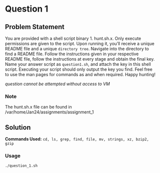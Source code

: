 # Question 1


## Problem Statement
You are provided with a shell script binary 1. hunt.sh.x. Only execute permissions are given to the script.
Upon running it, you’ll receive a unique README file and a unique `directory tree`. Navigate into the
directory to find a README file. Follow the instructions given in your respective README file, follow the
instructions at every stage and obtain the final key. Name your answer script as `question1.sh`, and
attach the key in this shell script. Executing your script should only output the key you find. Feel free
to use the man pages for commands as and when required. Happy hunting!

*question cannot be attempted without access to VM*

### Note
The hunt.sh.x file can be found in /var/home/Jan24/assignments/assignment_1

## Solution

**Commands Used:** `cd, ls, grep, find, file, mv, strings, xz, bzip2, gzip`

### Usage

```bash
./question_1.sh
``` 
